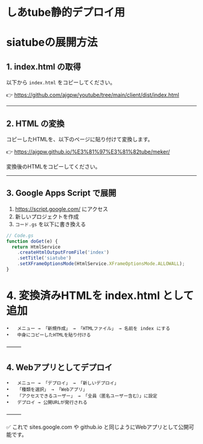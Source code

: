 # しあtube静的デプロイ用

# siatubeの展開方法

## 1. index.html の取得
以下から `index.html` をコピーしてください。

👉 https://github.com/ajgpw/youtube/tree/main/client/dist/index.html

---

## 2. HTML の変換
コピーしたHTMLを、以下のページに貼り付けて変換します。

👉 https://ajgpw.github.io/%E3%81%97%E3%81%82tube/meker/

変換後のHTMLをコピーしてください。

---

## 3. Google Apps Script で展開
1. https://script.google.com/ にアクセス
2. 新しいプロジェクトを作成
3.  `コード.gs` を以下に書き換える

```javascript
// Code.gs
function doGet(e) {
  return HtmlService
    .createHtmlOutputFromFile('index')
    .setTitle('siatube')
    .setXFrameOptionsMode(HtmlService.XFrameOptionsMode.ALLOWALL);
}
```
# 4.	変換済みHTMLを index.html として追加
	•	メニュー → 「新規作成」 → 「HTMLファイル」 → 名前を index にする
	•	中身にコピーしたHTMLを貼り付ける

⸻

## 4. Webアプリとしてデプロイ
	•	メニュー → 「デプロイ」 → 「新しいデプロイ」
	•	「種類を選択」 → 「Webアプリ」
	•	「アクセスできるユーザー」 → 「全員（匿名ユーザー含む）」に設定
	•	デプロイ → 公開URLが発行される

⸻

✅ これで sites.google.com や github.io と同じようにWebアプリとして公開可能です。
